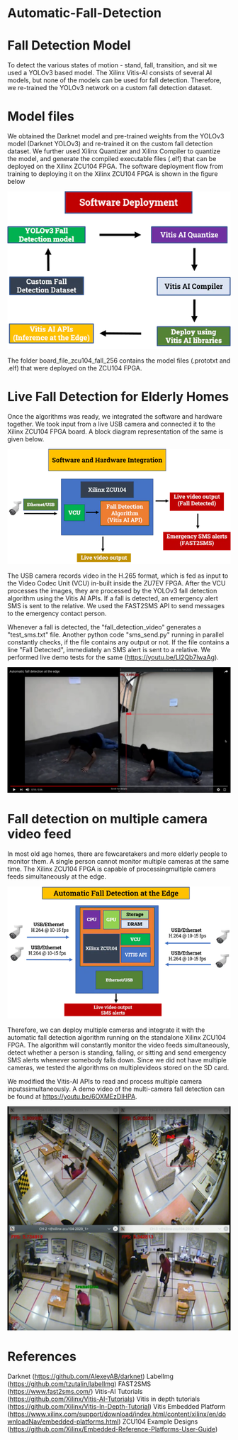 # Automatic-Fall-Detection

# Fall Detection Model

To detect the various states of motion - stand, fall, transition, and sit we used a YOLOv3 based model. The Xilinx Vitis-AI consists of several AI models, but none of the models can be used for fall detection. Therefore, we re-trained the YOLOv3 network on a custom fall detection dataset.

# Model files
We obtained the Darknet model and pre-trained weights from the YOLOv3 model (Darknet YOLOv3) and re-trained it on the custom fall detection dataset. We further used Xilinx Quantizer and Xilinx Compiler to quantize the model, and generate the compiled executable files (.elf) that can be deployed on the Xilinx ZCU104 FPGA. 
The software deployment flow from training to deploying it on the Xilinx ZCU104 FPGA is shown in the figure below

![alt text](https://github.com/Jinin03/Automatic-Fall-Detection/blob/main/Images/software_flow_chain.webp)

The folder board_file_zcu104_fall_256 contains the model files (.prototxt and .elf) that were deployed on the ZCU104 FPGA. 


# Live Fall Detection for Elderly Homes

Once the algorithms was ready, we integrated the software and hardware together. We took input from a live USB camera and connected it to the Xilinx ZCU104 FPGA board. A block diagram representation of the same is given below. 

![alt text](https://github.com/Jinin03/Automatic-Fall-Detection/blob/main/Images/Hardware_software_integration.webp)

The USB camera records video in the H.265 format, which is fed as input to the Video Codec Unit (VCU) in-built inside the ZU7EV FPGA. After the VCU processes the images, they are processed by the YOLOv3 fall detection algorithm using the Vitis AI APIs. If a fall is detected, an emergency alert SMS is sent to the relative. We used the FAST2SMS API to send messages to the emergency contact person. 

Whenever a fall is detected, the "fall_detection_video" generates a "test_sms.txt" file. Another python code "sms_send.py" running in parallel constantly checks, if the file contains any output or not. If the file contains a line "Fall Detected", immediately an SMS alert is sent to a relative. We performed live demo tests for the same (https://youtu.be/Ll2Qb7lwaAg). 

![alt text](https://github.com/Jinin03/Automatic-Fall-Detection/blob/main/Images/Fall_detection_demo.png)


# Fall detection on multiple camera video feed

In most old age homes, there are fewcaretakers and more elderly people to monitor them. A single person cannot monitor multiple cameras at the same time. The Xilinx ZCU104 FPGA is capable of processingmultiple camera feeds simultaneously at the edge.

![alt test](https://github.com/Jinin03/Automatic-Fall-Detection/blob/main/Images/multi-camera-demo.webp)

Therefore, we can deploy multiple cameras and integrate it with the automatic fall detection algorithm running on the standalone Xilinx ZCU104 FPGA. The algorithm will constantly monitor the video feeds simultaneously, detect whether a person is standing, falling, or sitting and send emergency SMS alerts whenever somebody falls down. Since we did not have multiple cameras, we tested the algorithms on multiplevideos stored on the SD card. 

We modified the Vitis-AI APIs to read and process multiple camera inputssimultaneously. A demo video of the multi-camera fall detection can be found at https://youtu.be/6OXMEzDIHPA.

![alt text](https://github.com/Jinin03/Automatic-Fall-Detection/blob/main/Images/multi-camera.png)

# References

Darknet (https://github.com/AlexeyAB/darknet)
LabelImg (https://github.com/tzutalin/labelImg)
FAST2SMS (https://www.fast2sms.com/)
Vitis-AI Tutorials (https://github.com/Xilinx/Vitis-AI-Tutorials)
Vitis in depth tutorials (https://github.com/Xilinx/Vitis-In-Depth-Tutorial)
Vitis Embedded Platform (https://www.xilinx.com/support/download/index.html/content/xilinx/en/downloadNav/embedded-platforms.html)
ZCU104 Example Designs (https://github.com/Xilinx/Embedded-Reference-Platforms-User-Guide)
